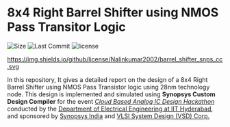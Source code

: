 # 8x4 Right Barrel Shifter using NMOS Pass Transitor Logic

![Size](https://img.shields.io/github/repo-size/Nalinkumar2002/barrel_shifter_snps_cc?color=red)
![Last Commit](https://img.shields.io/github/last-commit/Nalinkumar2002/barrel_shifter_snps_cc?color=green)
![license](https://img.shields.io/github/license/Nalinkumar2002/barrel_shifter_snps_cc?color=blue)

https://img.shields.io/github/license/Nalinkumar2002/barrel_shifter_snps_cc.svg


In this repository, It gives a detailed report on the design of a 8x4 Right Barrel Shifter using NMOS Pass Transistor logic using 28nm technology node. This design is implemented and simulated using **Synopsys Custom Design Compiler** for the event [_Cloud Based Analog IC Design Hackathon_](https://hackathoniith.in) conducted by the [Department of Electrical Engineering at IIT Hyderabad](https://ee.iith.ac.in), and sponsored by [Synopsys India](https://www.synopsys.com/company/contact-synopsys/office-locations/india/about-synopsys-india.html) and [VLSI System Design (VSD) Corp.](https://www.vlsisystemdesign.com) 



